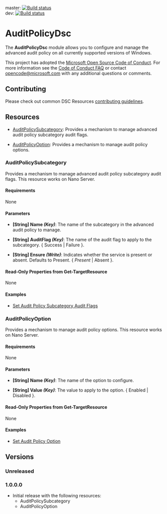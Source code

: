 master: [![Build status](https://ci.appveyor.com/api/projects/status/9nsi30ladk1jaax5/branch/master?svg=true)](https://ci.appveyor.com/project/PowerShell/auditpolicydsc/branch/master)  
dev: [![Build status](https://ci.appveyor.com/api/projects/status/9nsi30ladk1jaax5/branch/master?svg=true)](https://ci.appveyor.com/project/PowerShell/auditpolicydsc/branch/dev)

# AuditPolicyDsc

The **AuditPolicyDsc** module allows you to configure and manage the advanced audit policy on all 
currently supported versions of Windows.

This project has adopted the [Microsoft Open Source Code of Conduct](
  https://opensource.microsoft.com/codeofconduct/).
For more information see the [Code of Conduct FAQ](
  https://opensource.microsoft.com/codeofconduct/faq/) 
or contact [opencode@microsoft.com](mailto:opencode@microsoft.com) with any additional questions 
or comments.

## Contributing
Please check out common DSC Resources [contributing guidelines](
  https://github.com/PowerShell/DscResources/blob/master/CONTRIBUTING.md).

## Resources

* [AuditPolicySubcategory](#AuditPolicySubcategory): Provides a mechanism to manage advanced audit 
policy subcategory audit flags. 

* [AuditPolicyOption](#AuditPolicyOption): Provides a mechanism to manage audit policy options. 


### AuditPolicySubcategory
Provides a mechanism to manage advanced audit policy subcategory audit flags. 
This resource works on Nano Server.

#### Requirements

None

#### Parameters

* **[String] Name _(Key)_**: The name of the subcategory in the advanced audit policy to 
manage.

* **[String] AuditFlag _(Key)_**: The name of the audit flag to apply to the subcategory. 
{ Success | Failure }.

* **[String] Ensure _(Write)_**: Indicates whether the service is present or absent. 
Defaults to Present. { *Present* | Absent }.


#### Read-Only Properties from Get-TargetResource

None

#### Examples

* [Set Audit Policy Subcategory Audit Flags](
  https://github.com/PowerShell/AuditPolicyDsc/blob/master/Examples/Sample_AuditPolicySubcategory.ps1)


### AuditPolicyOption
Provides a mechanism to manage audit policy options. 
This resource works on Nano Server.

#### Requirements

None

#### Parameters

* **[String] Name _(Key)_**: The name of the option to configure. 
 
* **[String] Value _(Key)_**: The value to apply to the option. { Enabled | Disabled }. 

#### Read-Only Properties from Get-TargetResource

None

#### Examples

* [Set Audit Policy Option](
  https://github.com/PowerShell/AuditPolicyDsc/blob/master/Examples/Sample_AuditPolicyOption.ps1)

## Versions

### Unreleased

### 1.0.0.0

* Initial release with the following resources:
 
  * AuditPolicySubcategory
  * AuditPolicyOption
